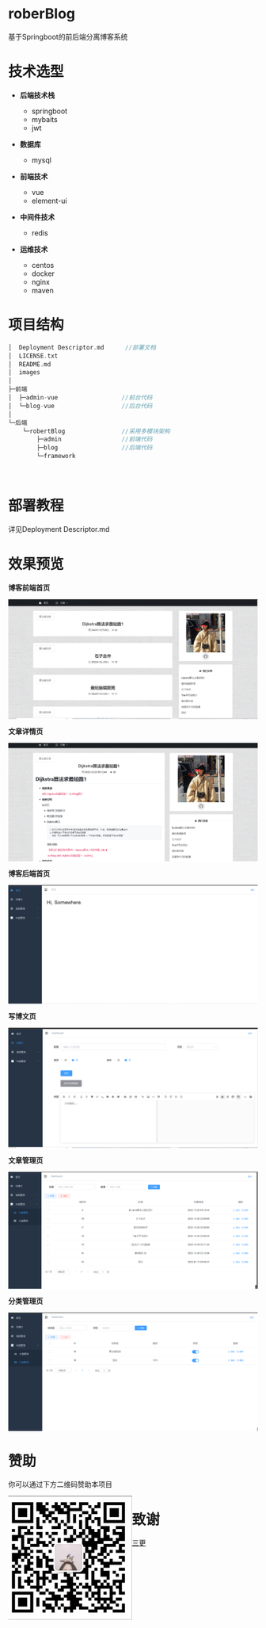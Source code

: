 # roberBlog

基于Springboot的前后端分离博客系统

# 技术选型

- **后端技术栈**
  - springboot
  - mybaits
  - jwt

- **数据库**
  - mysql
- **前端技术**
  - vue
  - element-ui
- **中间件技术**
  - redis
- **运维技术**
  - centos
  - docker
  - nginx
  - maven

#  项目结构

```c++
│  Deployment Descriptor.md      //部署文档
│  LICENSE.txt   
│  README.md 
│  images
│   
├─前端
│  ├─admin-vue                  //前台代码         
│  └─blog-vue                   //后台代码
│                  
└─后端
    └─robertBlog                //采用多模块架构  
        ├─admin                 //前端代码
        ├─blog                  //后端代码
        └─framework
```

​        

# 部署教程

详见Deployment Descriptor.md

# 效果预览

**博客前端首页**

<img src="images/front-end-index.png" alt="图片名称" align=center />

**文章详情页**

<img src="images/front-end-articleDetail.png" alt="图片名称" align=center />

**博客后端首页**

<img src="images/back-end-index.png" alt="图片名称" align=center />

**写博文页**

<img src="images/back-end-write.png" alt="图片名称" align=center />

**文章管理页**

<img src="images/back-end-articleManage.png" alt="图片名称" align=center />

**分类管理页**

<img src="images/back-end-LabelManage.png" alt="图片名称" align=center />

# 赞助


你可以通过下方二维码赞助本项目

<img src="images/QRcode.png" alt="图片名称" width = "250" height = "250" align=left />  


# 致谢

[三更](https://www.bilibili.com/video/BV1hq4y1F7zk/?spm_id_from=333.999.0.0&vd_source=136e8a92674100e8373c8cb6bb1e5092)





